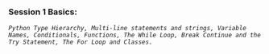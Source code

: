 ### Session 1 Basics: 

  *`Python Type Hierarchy, Multi-line statements and strings, Variable Names, Conditionals, Functions, The While Loop, Break Continue and the Try Statement, The For Loop and Classes.`*
